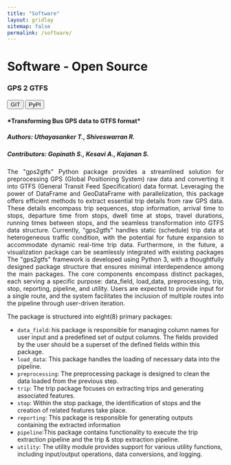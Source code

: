 ```yaml
---
title: "Software"
layout: gridlay
sitemap: false
permalink: /software/
---
```


# Software - Open Source 

<div class="rowl1">
<div class="row align-items-end">
<div class="col-md-12 col-sm-12">
<h3>GPS 2 GTFS

<a href="https://github.com/aaivu/gps2gtfs" target="_blank"><button class="btn btn-info btn-sm">GIT</button></a>
<a href="https://pypi.org/project/gps2gtfs/0.1.0/" target="_blank"><button class="btn btn-danger btn-sm">PyPI</button></a> </h3>

<h4>
*Transforming Bus GPS data to GTFS format*
</h4>
<h5>
<b>Authors:</b>
<i>Uthayasanker T., Shiveswarran R.</i></h5>
<h5>
<b>Contributors:</b>
<i>Gopinath S., Kesavi A., Kajanan S.</i></h5>


<div style="text-align:justify">

The "gps2gtfs" Python package provides a streamlined solution for preprocessing GPS (Global Positioning System) raw data and converting it into GTFS (General Transit Feed Specification) data format. Leveraging the power of DataFrame and GeoDataFrame with parallelization, this package offers efficient methods to extract essential trip details from raw GPS data. These details encompass trip sequences, stop information, arrival time to stops, departure time from stops, dwell time at stops, travel durations, running times between stops, and the seamless transformation into GTFS data structure. Currently, "gps2gtfs" handles static (schedule) trip data at heterogeneous traffic condition, with the potential for future expansion to accommodate dynamic real-time trip data. Furthermore, in the future, a visualization package can be seamlessly integrated with existing packages
The "gps2gtfs" framework is developed using Python 3, with a thoughtfully designed package structure that ensures minimal interdependence among the main packages. The core components encompass distinct packages, each serving a specific purpose: data_field, load_data, preprocessing, trip, stop, reporting, pipeline, and utility. Users are expected to provide input for a single route, and the system facilitates the inclusion of multiple routes into the pipeline through user-driven iteration.

The package is structured into eight(8) primary packages:

</div>

<div style="text-align:left">


- `data_field`: his package is responsible for managing column names for user input and a predefined set of output columns. The fields provided by the user should be a superset of the defined fields within this package.
- `load_data`: This package handles the loading of necessary data into the pipeline.
- `preprocessing`: The preprocessing package is designed to clean the data loaded from the previous step.
- `trip`: The trip package focuses on extracting trips and generating associated features.
- `stop`: Within the stop package, the identification of stops and the creation of related features take place.
- `reporting`: This package is responsible for generating outputs containing the extracted information
- `pipeline`:This package contains functionality to execute the trip extraction pipeline and the trip & stop extraction pipeline.
- `utility`: The utility module provides support for various utility functions, including input/output operations, data conversions, and logging.


</div>
</div>
</div>
</div>